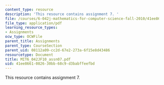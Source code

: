 ```yaml
---
content_type: resource
description: 'This resource contains assignment 7. '
file: /courses/6-042j-mathematics-for-computer-science-fall-2010/41ee8661082630bb68c9d3babffeefbd_MIT6_042JF10_assn07.pdf
file_type: application/pdf
learning_resource_types:
- Assignments
ocw_type: OCWFile
parent_title: Assignments
parent_type: CourseSection
parent_uid: 08112a09-cc2d-67e2-273a-6f15e8d43486
resourcetype: Document
title: MIT6_042JF10_assn07.pdf
uid: 41ee8661-0826-30bb-68c9-d3babffeefbd
---
```

This resource contains assignment 7. 

